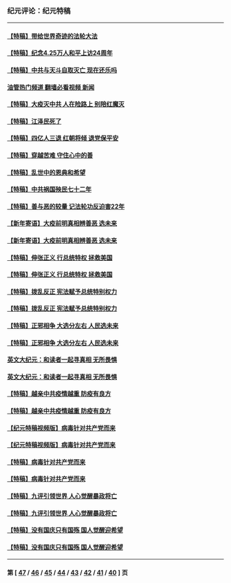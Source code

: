 ### 纪元评论：纪元特稿
---
#### [【特稿】带给世界奇迹的法轮大法](../../pages/nsc424/n13994132.md?05280330) 
#### [【特稿】纪念4.25万人和平上访24周年](../../pages/nsc424/n13980883.md?05280330) 
#### [【特稿】中共与天斗自取灭亡 现在还乐吗](../../pages/nsc424/n13897482.md?05280330) 
#### [油管热门频道 翻墙必看视频 新闻](ok?05280330)
#### [【特稿】大疫灭中共 人在险路上 别陪红魔灭](../../pages/nsc424/n13890697.md?05280330) 
#### [【特稿】江泽民死了](../../pages/nsc424/n13876300.md?05280330) 
#### [【特稿】四亿人三退 红朝将倾 退党保平安](../../pages/nsc424/n13794378.md?05280330) 
#### [【特稿】穿越苦难 守住心中的善](../../pages/nsc424/n13784979.md?05280330) 
#### [【特稿】乱世中的恩典和希望](../../pages/nsc424/n13734687.md?05280330) 
#### [【特稿】中共祸国殃民七十二年](../../pages/nsc424/n13272607.md?05280330) 
#### [【特稿】善与恶的较量 记法轮功反迫害22年](../../pages/nsc424/n13086597.md?05280330) 
#### [【新年寄语】大疫前明真相辨善恶 选未来](../../pages/nsc424/n12660855.md?05280330) 
#### [【新年寄语】大疫前明真相辨善恶 选未来](../../pages/nsc424/n12660855.md?05280330) 
#### [【特稿】伸张正义 行总统特权 拯救美国](../../pages/nsc424/n12616806.md?05280330) 
#### [【特稿】伸张正义 行总统特权 拯救美国](../../pages/nsc424/n12616806.md?05280330) 
#### [【特稿】拨乱反正 宪法赋予总统特别权力](../../pages/nsc424/n12598306.md?05280330) 
#### [【特稿】拨乱反正 宪法赋予总统特别权力](../../pages/nsc424/n12598306.md?05280330) 
#### [【特稿】正邪相争 大选分左右 人民选未来](../../pages/nsc424/n12545208.md?05280330) 
#### [【特稿】正邪相争 大选分左右 人民选未来](../../pages/nsc424/n12545208.md?05280330) 
#### [英文大纪元：和读者一起寻真相 无所畏惧](../../pages/nsc424/n12542027.md?05280330) 
#### [英文大纪元：和读者一起寻真相 无所畏惧](../../pages/nsc424/n12542027.md?05280330) 
#### [【特稿】越亲中共疫情越重 防疫有良方](../../pages/nsc424/n12042989.md?05280330) 
#### [【特稿】越亲中共疫情越重 防疫有良方](../../pages/nsc424/n12042989.md?05280330) 
#### [【纪元特稿视频版】病毒针对共产党而来](../../pages/nsc424/n11977328.md?05280330) 
#### [【纪元特稿视频版】病毒针对共产党而来](../../pages/nsc424/n11977328.md?05280330) 
#### [【特稿】病毒针对共产党而来](../../pages/nsc424/n11928818.md?05280330) 
#### [【特稿】病毒针对共产党而来](../../pages/nsc424/n11928818.md?05280330) 
#### [【特稿】九评引领世界 人心觉醒暴政将亡](../../pages/nsc424/n11660496.md?05280330) 
#### [【特稿】九评引领世界 人心觉醒暴政将亡](../../pages/nsc424/n11660496.md?05280330) 
#### [【特稿】没有国庆只有国殇 国人觉醒迎希望](../../pages/nsc424/n11549354.md?05280330) 
#### [【特稿】没有国庆只有国殇 国人觉醒迎希望](../../pages/nsc424/n11549354.md?05280330) 

---
#### 第 [ [47](./47.md?05280330) / [46](./46.md?05280330) / [45](./45.md?05280330) / [44](./44.md?05280330) / [43](./43.md?05280330) / [42](./42.md?05280330) / [41](./41.md?05280330) / [40](./40.md?05280330) ] 页

